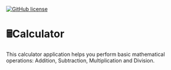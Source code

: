 [![GitHub license](	https://img.shields.io/github/license/MitulPatel5522/SE-HW1)](https://img.shields.io/github/license/MitulPatel5522/SE-HW1)
# 🖩Calculator 

This calculator application helps you perform basic mathematical operations: Addition, Subtraction, Multiplication and Division. 
